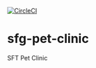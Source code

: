 [![CircleCI](https://circleci.com/gh/ppufek/sfg-pet-clinic.svg?style=svg&circle-token=ccbf6bd53e8b4c6560cc58d285e6510465ecad18)](https://circleci.com/gh/ppufek/sfg-pet-clinic)

# sfg-pet-clinic

SFT Pet Clinic
